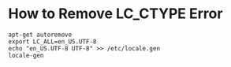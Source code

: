 # How to Remove LC_CTYPE Error




```
apt-get autoremove
export LC_ALL=en_US.UTF-8
echo "en_US.UTF-8 UTF-8" >> /etc/locale.gen
locale-gen
```
